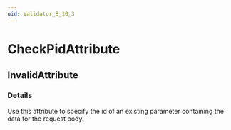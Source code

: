 ```yaml
---
uid: Validator_8_10_3
---
```


# CheckPidAttribute

## InvalidAttribute

<!-- Description, Properties, ... sections are auto-generated. -->
<!-- REPLACE ME AUTO-GENERATION -->

### Details

Use this attribute to specify the id of an existing parameter containing the data for the request body.

<!-- Uncomment to add example code -->
<!--### Example code-->
